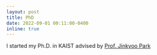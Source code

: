 ```yaml
---
layout: post
title: PhD
date: 2022-09-01 00:11:00-0400
inline: true
---
```

I started my Ph.D. in KAIST advised by <a href="http://silab.kaist.ac.kr/our-team/">Prof. Jinkyoo Park</a>
